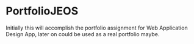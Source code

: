 # PortfolioJEOS
Initially this will accomplish the portfolio assignment for Web Application Design App, later on could be used as a real portfolio maybe.
